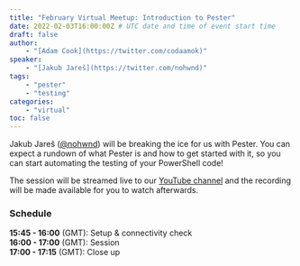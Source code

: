 ```yaml
---
title: "February Virtual Meetup: Introduction to Pester"
date: 2022-02-03T16:00:00Z # UTC date and time of event start time
draft: false
author: 
    - "[Adam Cook](https://twitter.com/codaamok)"
speaker: 
    - "[Jakub Jareš](https://twitter.com/nohwnd)"
tags: 
    - "pester"
    - "testing"
categories: 
    - "virtual"
toc: false
---
```


Jakub Jareš ([@nohwnd](https://twitter.com/nohwnd)) will be breaking the ice for us with Pester. You can expect a rundown of what Pester is and how to get started with it, so you can start automating the testing of your PowerShell code!

The session will be streamed live to our [YouTube channel](https://youtube.com/c/PowerShellSouthampton) and the recording will be made available for you to watch afterwards.

### Schedule

**15:45 - 16:00** (GMT): Setup & connectivity check  
**16:00 - 17:00** (GMT): Session  
**17:00 - 17:15** (GMT): Close up